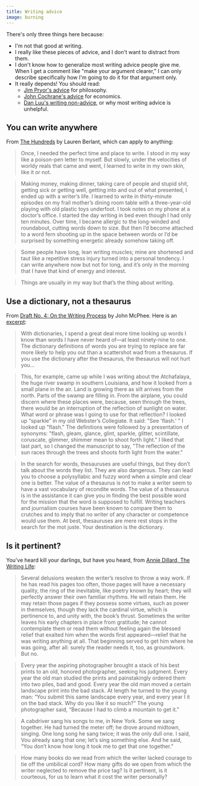 ```yaml
---
title: Writing advice
image: burning
---
```


There's only three things here because:

* I'm not that good at writing.
* I really like these pieces of advice, and I don't want to distract from them.
* I don't know how to generalize most writing advice people give me. When I get a comment like "make your argument clearer," I can only describe specifically how I'm going to do it for that argument only.
* It really depends! You should read:
  * [Jim Pryor's advice](http://www.jimpryor.net/teaching/guidelines/writing.html) for philosophy.
  * [John Cochrane's advice](https://static1.squarespace.com/static/5e6033a4ea02d801f37e15bb/t/5eda74919c44fa5f87452697/1591374993570/phd_paper_writing.pdf) for economics.
  * [Dan Luu's writing non-advice](https://danluu.com/writing-non-advice/), or why most writing advice is unhelpful.

## You can write anywhere

From [The Hundreds](https://www.goodreads.com/en/book/show/39859869) by Lauren Berlant, which can apply to anything:

> Once, I needed the perfect time and place to write. I stood in my way like a poison-pen letter to myself. But slowly, under the velocities of worldy reals that came and went, I learned to write in my own skin, like it or not.

> Making money, making dinner, taking care of people and stupid shit, getting sick or getting well, getting into and out of what presented, I ended up with a writer’s life. I learned to write in thirty-minute episodes on my frail mother’s dining room table with a three-year-old playing with old plastic toys underfoot. I took notes on my phone at a doctor’s office. I started the day writing in bed even though I had only ten minutes. Over time, I became allergic to the long-winded and roundabout, cutting words down to size. But then I’d become attached to a word fern shooting up in the space between words or I’d be surprised by something energetic already somehow taking off.

> Some people have long, lean writing muscles; mine are shortened and taut like a repetitive stress injury turned into a personal tendency. I can write anywhere now but not for long, and it’s only in the morning that I have that kind of energy and interest.

> Things are usually in my way but that’s the thing about writing.

## Use a dictionary, not a thesaurus

From [Draft No. 4: On the Writing Process](https://www.goodreads.com/book/show/18194765-draft-no-4) by John McPhee. Here is an [excerpt](https://www.newyorker.com/magazine/2013/04/29/draft-no-4):

> With dictionaries, I spend a great deal more time looking up words I know than words I have never heard of&mdash;at least ninety-nine to one. The dictionary definitions of words you are trying to replace are far more likely to help you out than a scattershot wad from a thesaurus. If you use the dictionary after the thesaurus, the thesaurus will not hurt you...

> This, for example, came up while I was writing about the Atchafalaya, the huge river swamp in southern Louisiana, and how it looked from a small plane in the air. Land is growing there as silt arrives from the north. Parts of the swamp are filling in. From the airplane, you could discern where these places were, because, seen through the trees, there would be an interruption of the reflection of sunlight on water. What word or phrase was I going to use for that reflection? I looked up “sparkle” in my old Webster’s Collegiate. It said: "See 'flash.' " I looked up "flash." The definitions were followed by a presentation of synonyms: "flash, gleam, glance, glint, sparkle, glitter, scintillate, coruscate, glimmer, shimmer mean to shoot forth light." I liked that last part, so I changed the manuscript to say, "The reflection of the sun races through the trees and shoots forth light from the water."

> In the search for words, thesauruses are useful things, but they don’t talk about the words they list. They are also dangerous. They can lead you to choose a polysyllabic and fuzzy word when a simple and clear one is better. The value of a thesaurus is not to make a writer seem to have a vast vocabulary of recondite words. The value of a thesaurus is in the assistance it can give you in finding the best possible word for the mission that the word is supposed to fulfill. Writing teachers and journalism courses have been known to compare them to crutches and to imply that no writer of any character or competence would use them. At best, thesauruses are mere rest stops in the search for the mot juste. Your destination is the dictionary.

## Is it pertinent?

You've heard kill your darlings, but have you heard, from [Annie Dillard, The Writing Life](https://www.goodreads.com/book/show/12530.The_Writing_Life):

> Several delusions weaken the writer’s resolve to throw a way work. If he has read his pages too often, those pages will have a necessary quality, the ring of the inevitable, like poetry known by heart; they will perfectly answer their own familiar rhythms. He will retain them. He may retain those pages if they possess some virtues, such as power in themselves, though they lack the cardinal virtue, which is pertinence to, and unity with, the book’s thrust. Sometimes the writer leaves his early chapters in place from gratitude; he cannot contemplate them or read them without feeling again the blessed relief that exalted him when the words first appeared—relief that he was writing anything at all. That beginning served to get him where he was going, after all: surely the reader needs it, too, as groundwork. But no.

> Every year the aspiring photographer brought a stack of his best prints to an old, honored photographer, seeking his judgment. Every year the old man studied the prints and painstakingly ordered them into two piles, bad and good. Every year the old man moved a certain landscape print into the bad stack. At length he turned to the young man: “You submit this same landscape every year, and every year I it on the bad stack. Why do you like it so much?” The young photographer said, “Because I had to climb a mountain to get it.”

> A cabdriver sang his songs to me, in New York. Some we sang together. He had turned the meter off; he drove around midtown, singing. One long song he sang twice; it was the only dull one. I said, Vou already sang that one; let’s sing something else. And he said, “You don’t know how long it took me to get that one together.”

> How many books do we read from which the writer lacked courage to tie off the umbilical cord? How many gifts do we open from which the writer neglected to remove the price tag? Is it pertinent, is it courteous, for us to learn what it cost the writer personally? 
